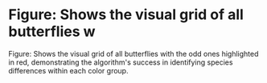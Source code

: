 # Figure: Shows the visual grid of all butterflies w

Figure: Shows the visual grid of all butterflies with the odd ones highlighted in red, demonstrating the algorithm's success in identifying species differences within each color group.
